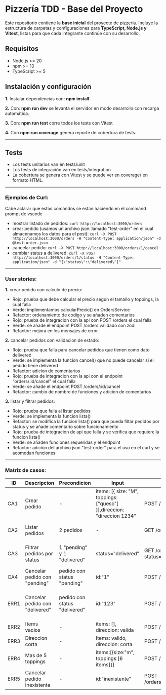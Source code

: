 # Pizzería TDD - Base del Proyecto

Este repositorio contiene la **base inicial** del proyecto de pizzería. Incluye la estructura de carpetas y configuraciones para **TypeScript, Node.js y Vitest**, listas para que cada integrante continúe con su desarrollo.
## Requisitos

- Node.js >= 20  
- npm >= 10  
- TypeScript >= 5

## Instalación y configuración

**1.** Instalar dependencias con: **npm install**

**2.** Con: **npm run dev** se levanta el servidor en modo desarrollo con recarga automática.

**3.** Con: **npm run test** corre todos los tests con Vitest

**4.** Con **npm run coverage** genera reporte de cobertura de tests.

---

## Tests

* Los tests unitarios van en tests/unit
* Los tests de integración van en tests/integration
* La cobertura se genera con Vitest y se puede ver en coverage/ en formato HTML.

---

### Ejemplos de Curl:
Cabe aclarar que estos comandos se estan haciendo en el command prompt de vscode
- mostrar listado de pedidos: ``curl http://localhost:3000/orders``
- crear pedido (usamos un archivo json llamado "test-order" en el cual almacenamos los datos para el post): ``curl -X POST http://localhost:3000/orders -H "Content-Type: application/json" -d @test-order.json``
- cancelar pedido: ``curl -X POST http://localhost:3000/orders/1/cancel``
- cambiar status a delivered: ``curl -X POST http://localhost:3000/orders/1/status -H "Content-Type: application/json" -d "{\"status\":\"delivered\"}"``

---

### User stories:

**1.** crear pedido con calculo de precio:
- Rojo: prueba que debe calcular el precio segun el tamaño y toppings, la cual falla
- Verde: implementamos calcularPrecio() en OrdersService
- Refactor: ordenamiento de codigo y se añaden comentarios
- Rojo: prueba de integracion con la api con POST /orders el cual falla
- Verde: se añade el endpoint POST /orders validado con zod
- Refactor: mejora en los mensajes de error

**2.** cancelar pedidos con validacion de estado:

- Rojo: prueba que falla para cancelar pedidos que tienen como dato delivered
- Verde: se implementa la funcion cancel() que no puede cancelar si el pedido tiene delivered
- Refactor: adicion de comentarios
- Rojo: prueba de integracion con la api con el endpoint "orders/:id/cancel" el cual falla
- Verde: se añade el endpoint POST /orders/:id/cancel
- Refactor: cambio de nombre de funciones y adicion de comentarios

**3.** listar y filtrar pedidos:

- Rojo: prueba que falla al listar pedidos
- Verde: se implementa la funcion lista()
- Refactor: se modifica la funcion lista() para que pueda filtar pedidos por status y se añade comentario sobre funcionamiento
- Rojo: prueba de integracion de api que falla y se verifica que requiere la funcion lista()
- Verde: se añaden funciones requeridas y el endpoint
- Refactor: adicion del archivo json "test-order" para el uso en el curl y se acomodan funciones

---

### Matriz de casos:

| ID | Descripcion | Precondicion | Input | Accion | Resultado Esperado | Test |
|----|-------------|--------------|-------|--------|--------------------|------|
| CA1 | Crear pedido | - | items: [{ size: "M", toppings: ["queso"] }],direccion: "direccion 1234" | POST /orders | 201, un body con precio calculado | orders.route.test.ts - "debe crear pedido valido(201)" |
| CA2 | Listar pedidos | 2 pedidos | - | GET /orders | 200, array con 2 pedidos con IDs correctos | orders.route.test.ts - "debe devolver todos los pedidos" |
| CA3 | Filtrar pedidos por status | 1 "pending" y 1 "delivered" | status="delivered" | GET /orders?status=delivered | 200, array con 1 pedido "delivered" | orders.route.test.ts - "debe filtrar pedidos por estado si se pasa" |
| CA4 | Cancelar pedido con "pending" | pedido con status "pending" | id:"1" | POST /orders/1/cancel | 200, status cambia a "cancelled" | funcion implementada |
| ERR1 | Cancelar pedido con "delivered" | pedido con status "delivered" | id:"123" | POST /orders/123/cancel | 409, error "cancelar_delivered_es_imposible" | orders.route.test.ts - "retorna 409 si se intenta cancelar un pedido entregado" |
| ERR2 | Items vacios | - | items: [], direccion: valida | POST /orders | 422, error "items no puede estar vacio, ingrese algun dato" | validacion con Zod |
| ERR3 | Direccion corta | - | Items: valido, direccion: corta | POST /orders | 422, error "direccion corta, minimo de caracteres:10" | Validacion con Zod |
| ERR4 | Mas de 5 toppings | - | items:[{size:"m", toppings:[6 items]}] | POST /orders | 422, error "toppings maximos excedidos" | Validacion en servicio |
| ERR5 | Cancelar pedido inexistente | - | id:"inexistente" | POST /orders/inexistente/cancel | 404, error "no esta" | Validacion en controlador |